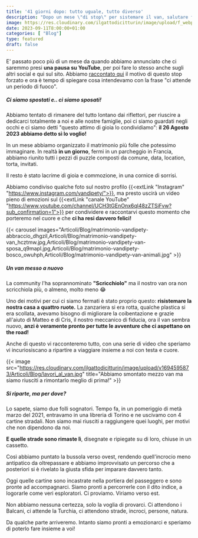 ```yaml
---
title: '41 giorni dopo: tutto uguale, tutto diverso'
description: "Dopo un mese \"di stop\" per sistemare il van, salutare famiglia e amici e sposarci abbiamo tracciato la direzione. Prossima meta.." 
image: https://res.cloudinary.com/ilgattodicitturin/image/upload/f_webp,q_auto,w_800,dpr_auto/v1694595842/Articoli/Blog/ripartiamo.jpg
date: 2023-09-11T8:00:00+01:00
categories: [ "Blog"]
type: featured
draft: false
---
```


E' passato poco più di un mese da quando abbiamo annunciato che ci saremmo presi **una pausa su YouTube**, per poi fare lo stesso anche sugli altri social e qui sul sito. Abbiamo [raccontato qui](/blog/e-tempo-di-una-pausa-da-youtube) il motivo di questo stop forzato e ora è tempo di spiegare cosa intendevamo con la frase "ci attende un periodo di fuoco".

##### Ci siamo spostati e.. ci siamo sposati!

Abbiamo tentato di rimanere del tutto lontano dai riflettori, per riuscire a dedicarci totalmente a noi e alle nostre famiglie, poi ci siamo guardati negli occhi e ci siamo detti "questo attimo di gioia lo condividiamo": **il 26 Agosto 2023 abbiamo detto sì lo voglio!**

In un mese abbiamo organizzato il matrimonio più folle che potessimo immaginare. 
In realtà **in un giorno**, fermi in un parcheggio in Francia, abbiamo riunito tutti i pezzi di puzzle composti da comune, data, location, torta, invitati. 

Il resto è stato lacrime di gioia e commozione, in una cornice di sorrisi.

Abbiamo condiviso qualche foto sul nostro profilo {{<extLink "Instagram" "https://www.instagram.com/vandipety/">}}, ma presto uscirà un video pieno di emozioni sul {{<extLink "canale YouTube" "https://www.youtube.com/channel/UCH3tGEnOnx6ql48zZTSiFvw?sub_confirmation=1">}} per condividere e raccontarvi questo momento che porteremo nel cuore e che **ci ha resi davvero felici!**


{{< carousel images="Articoli/Blog/matrimonio-vandipety-abbraccio_dhgzil,Articoli/Blog/matrimonio-vandipety-van_hcztmw.jpg,Articoli/Blog/matrimonio-vandipety-van-sposa_q9mapl.jpg,Articoli/Blog/matrimonio-vandipety-bosco_owuhph,Articoli/Blog/matrimonio-vandipety-van-animali.jpg" >}}

##### Un van messo a nuovo

La community l'ha soprannominato **"Scricchiolo"** ma il nostro van ora non scricchiola più, o almeno, molto meno 😂 

Uno dei motivi per cui ci siamo fermati è stato proprio questo: **risistemare la nostra casa a quattro ruote.**
La zanzariera si era rotta, qualche plastica si era scollata, avevamo bisogno di migliorare la coibentazione e grazie all'aiuto di Matteo e di Cris, il nostro meccanico di fiducia, ora il van sembra nuovo, **anzi è veramente pronto per tutte le avventure che ci aspettano on the road!**

Anche di questo vi racconteremo tutto, con una serie di video che speriamo vi incuriosiscano a ripartire a viaggiare insieme a noi con testa e cuore. 

{{< image src="https://res.cloudinary.com/ilgattodicitturin/image/upload/v1694595873/Articoli/Blog/lavori_al_van.jpg" title="Abbiamo smontato mezzo van ma siamo riusciti a rimontarlo meglio di prima!" >}}

##### Si riparte, ma per dove?

Lo sapete, siamo due folli sognatori. 
Tempo fa, in un pomeriggio di metà marzo del 2021, entravamo in una libreria di Torino e ne uscivamo con 4 cartine stradali. Non siamo mai riusciti a raggiungere quei luoghi, per motivi che non dipendono da noi. 

**E quelle strade sono rimaste lì**, disegnate e ripiegate su di loro, chiuse in un cassetto.

Così abbiamo puntato la bussola verso ovest, rendendo quell'incrocio meno antipatico da oltrepassare e abbiamo improvvisato un percorso che a posteriori si è rivelato la giusta sfida per imparare davvero tanto.

Oggi quelle cartine sono incastrate nella portiera del passeggero e sono pronte ad accompagnarci. 
Siamo pronti a percorrerle con il dito indice, a logorarle come veri esploratori. 
Ci proviamo. Viriamo verso est.

Non abbiamo nessuna certezza, solo la voglia di provarci. 
Ci attendono i Balcani, ci attende la Turchia, ci attendono strade, incroci, persone, natura. 

Da qualche parte arriveremo. Intanto siamo pronti a emozionarci e speriamo di poterlo fare insieme a voi!